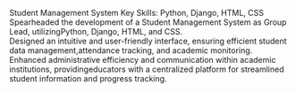 Student Management System
Key Skills: Python, Django, HTML, CSS
Spearheaded the development of a Student Management System as Group Lead, utilizingPython, Django, HTML, and CSS.  
Designed an intuitive and user-friendly interface, ensuring efficient student data management,attendance tracking, and academic monitoring. 
Enhanced administrative efficiency and communication within academic institutions, providingeducators with a centralized platform for streamlined student information and progress tracking.

